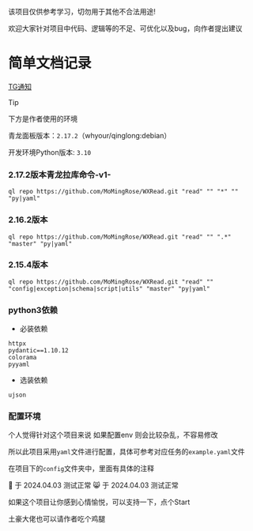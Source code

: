 该项目仅供参考学习，切勿用于其他不合法用途!

欢迎大家针对项目中代码、逻辑等的不足、可优化以及bug，向作者提出建议

# 简单文档记录

[TG通知](https://t.me/mmlg_ql)

> [!TIP]
> 下方是作者使用的环境
>
> 青龙面板版本：`2.17.2`（whyour/qinglong:debian）
>
> 开发环境Python版本: `3.10`

### 2.17.2版本青龙拉库命令-v1-

```shell
ql repo https://github.com/MoMingRose/WXRead.git "read" "" "*" "" "py|yaml"
```

### 2.16.2版本

```shell
ql repo https://github.com/MoMingRose/WXRead.git "read" "" ".*" "master" "py|yaml"
```
### 2.15.4版本

```shell
ql repo https://github.com/MoMingRose/WXRead.git "read" "" "config|exception|schema|script|utils" "master" "py|yaml"
```

### python3依赖

- 必装依赖

```text
httpx
pydantic==1.10.12
colorama
pyyaml
```

- 选装依赖

```text
ujson
```


### 配置环境

个人觉得针对这个项目来说 如果配置env 则会比较杂乱，不容易修改

所以此项目采用`yaml`文件进行配置，具体可参考对应任务的`example.yaml`文件

在项目下的`config`文件夹中，里面有具体的注释

🥤 于 2024.04.03 测试正常
😸 于 2024.04.03 测试正常

如果这个项目让你感到心情愉悦，可以支持一下，点个Start

土豪大佬也可以请作者吃个鸡腿